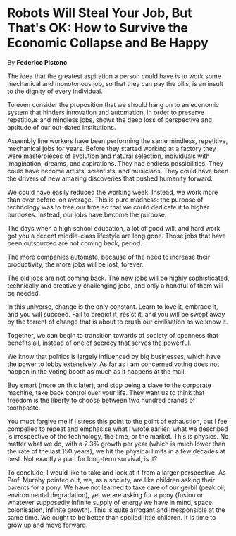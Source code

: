Robots Will Steal Your Job, But That's OK: How to Survive the Economic Collapse and Be Happy
============================================================================================

By **Federico Pistono**

The idea that the greatest aspiration a person could have is to work some
mechanical and monotonous job, so that they can pay the bills, is an insult to
the dignity of every individual.

To even consider the proposition that we should hang on to an economic system
that hinders innovation and automation, in order to preserve repetitious and
mindless jobs, shows the deep loss of perspective and aptitude of our out-dated
institutions.

Assembly line workers have been performing the same mindless, repetitive,
mechanical jobs for years. Before they started working at a factory they were
masterpieces of evolution and natural selection, individuals with imagination,
dreams, and aspirations. They had endless possibilities. They could have become
artists, scientists, and musicians. They could have been the drivers of new
amazing discoveries that pushed humanity forward.

We could have easily reduced the working week. Instead, we work more than ever
before, on average. This is pure madness: the purpose of technology was to free
our time so that we could dedicate it to higher purposes. Instead, our jobs have
become the purpose.

The days when a high school education, a lot of good will, and hard work got you
a decent middle-class lifestyle are long gone. Those jobs that have been
outsourced are not coming back, period.

The more companies automate, because of the need to increase their productivity,
the more jobs will be lost, forever.

The old jobs are not coming back. The new jobs will be highly sophisticated,
technically and creatively challenging jobs, and only a handful of them will be
needed.

In this universe, change is the only constant. Learn to love it, embrace it, and
you will succeed. Fail to predict it, resist it, and you will be swept away by
the torrent of change that is about to crush our civilisation as we know it.

Together, we can begin to transition towards of society of openness that
benefits all, instead of one of secrecy that serves the powerful.

We know that politics is largely influenced by big businesses, which have the
power to lobby extensively. As far as I am concerned voting does not happen in
the voting booth as much as it happens at the mall.

Buy smart (more on this later), and stop being a slave to the corporate machine,
take back control over your life. They want us to think that freedom is the
liberty to choose between two hundred brands of toothpaste.

You must forgive me if I stress this point to the point of exhaustion, but I
feel compelled to repeat and emphasise what I wrote earlier: what we described
is irrespective of the technology, the time, or the market. This is physics. No
matter what we do, with a 2.3% growth per year (which is much lower than the
rate of the last 150 years), we hit the physical limits in a few decades at
best. Not exactly a plan for long-term survival, is it?

To conclude, I would like to take and look at it from a larger perspective. As
Prof. Murphy pointed out, we, as a society, are like children asking their
parents for a pony. We have not learned to take care of our gerbil (peak oil,
environmental degradation), yet we are asking for a pony (fusion or whatever
supposedly infinite supply of energy we have in mind, space colonisation,
infinite growth). This is quite arrogant and irresponsible at the same time. We
ought to be better than spoiled little children. It is time to grow up and move
forward.

